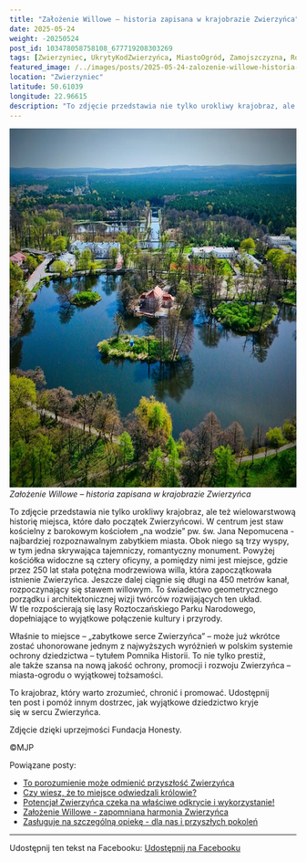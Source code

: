 ```yaml
---
title: "Założenie Willowe – historia zapisana w krajobrazie Zwierzyńca"
date: 2025-05-24
weight: -20250524
post_id: 103478058758108_677719208303269
tags: [Zwierzyniec, UkrytyKodZwierzyńca, MiastoOgród, Zamojszczyzna, Roztocze, Lubelskie, villarestituta, turystyka, dziedzictwo, zabytki, krajobrazy, TajemnicePrzeszłości, PodróżeWczasie, MagiczneMiejsce, KościółNaWodzie, RomantycznyZwierzyniec, RoztoczańskiParkNarodowy, RPN]
featured_image: /../images/posts/2025-05-24-zalozenie-willowe-historia-zapisana-w-krajobrazie.jpg
location: "Zwierzyniec"
latitude: 50.61039
longitude: 22.96615
description: "To zdjęcie przedstawia nie tylko urokliwy krajobraz, ale też wielowarstwową historię miejsca, które dało początek Zwierzyńcowi. W centrum jest staw ko..."
---
```


![Założenie Willowe – historia zapisana w krajobrazie Zwierzyńca](/images/posts/2025-05-24-zalozenie-willowe-historia-zapisana-w-krajobrazie.jpg)
*Założenie Willowe – historia zapisana w krajobrazie Zwierzyńca*

To zdjęcie przedstawia nie tylko urokliwy krajobraz, ale też wielowarstwową historię miejsca, które dało początek Zwierzyńcowi.
W centrum jest staw kościelny z barokowym kościołem „na wodzie” pw. św. Jana Nepomucena - najbardziej rozpoznawalnym zabytkiem miasta. Obok niego są trzy wyspy, w tym jedna skrywająca tajemniczy, romantyczny monument.
Powyżej kościółka widoczne są cztery oficyny, a pomiędzy nimi jest miejsce, gdzie przez 250 lat stała potężna modrzewiowa willa, która zapoczątkowała istnienie Zwierzyńca.
Jeszcze dalej ciągnie się długi na 450 metrów kanał, rozpoczynający się stawem willowym. To świadectwo geometrycznego porządku i architektonicznej wizji twórców rozwijających ten układ.
W tle rozpościerają się lasy Roztoczańskiego Parku Narodowego, dopełniające to wyjątkowe połączenie kultury i przyrody.

Właśnie to miejsce – „zabytkowe serce Zwierzyńca” – może już wkrótce zostać uhonorowane jednym z najwyższych wyróżnień w polskim systemie ochrony dziedzictwa – tytułem Pomnika Historii. To nie tylko prestiż, ale także szansa na nową jakość ochrony, promocji i rozwoju Zwierzyńca – miasta-ogrodu o wyjątkowej tożsamości.

To krajobraz, który warto zrozumieć, chronić i promować.
Udostępnij ten post i pomóż innym dostrzec, jak wyjątkowe dziedzictwo kryje się w sercu Zwierzyńca.

Zdjęcie dzięki uprzejmości Fundacja Honesty.



©MJP

Powiązane posty:
- [To porozumienie może odmienić przyszłość Zwierzyńca](/posts/to-porozumienie-moze-odmienic-przyszlosc)
- [Czy wiesz, że to miejsce odwiedzali królowie?](/posts/czy-wiesz-ze-to-miejsce-odwiedzali-krolowie)
- [Potencjał Zwierzyńca czeka na właściwe odkrycie i wykorzystanie!](/posts/potencjal-zwierzynca-czeka-na-wlasciwe-odkrycie-i)
- [Założenie Willowe - zapomniana harmonia Zwierzyńca](/posts/zalozenie-willowe-zapomniana-harmonia-zwierzynca)
- [Zasługuje na szczególną opiekę - dla nas i przyszłych pokoleń](/posts/zasluguje-na-szczegolna-opieke-dla-nas-i)


---

Udostępnij ten tekst na Facebooku:
[Udostępnij na Facebooku](https://www.facebook.com/sharer/sharer.php?u=https://stowarzyszeniewachniewskiej.pl/posts/zalozenie-willowe-historia-zapisana-w-krajobrazie)

<script type="application/ld+json">
{
  "@context": "https://schema.org",
  "@type": "BlogPosting",
  "headline": "Założenie Willowe – historia zapisana w krajobrazie Zwierzyńca",
  "datePublished": "2025-05-24",
  "dateModified": "2025-05-24",
  "author": {
    "@type": "Person",
    "name": "Michał Jan Patyk"
  },
  "publisher": {
    "@type": "Organization",
    "name": "Stowarzyszenie im. Aleksandry Wachniewskiej",
    "logo": {
      "@type": "ImageObject",
      "url": "https://stowarzyszeniewachniewskiej.pl/images/logo/logo.svg"
    }
  },
  "mainEntityOfPage": {
    "@type": "WebPage",
    "@id": "https://stowarzyszeniewachniewskiej.pl/posts/zalozenie-willowe-historia-zapisana-w-krajobrazie"
  },
  "image": {
    "@type": "ImageObject",
    "url": "https://stowarzyszeniewachniewskiej.pl/images/posts/2025-05-24-zalozenie-willowe-historia-zapisana-w-krajobrazie.jpg"
  },
  "articleSection": "Dziedzictwo Kulturowe i Zabytki",
  "keywords": "Zwierzyniec, UkrytyKodZwierzyńca, MiastoOgród, Zamojszczyzna, Roztocze, Lubelskie, villarestituta, turystyka, dziedzictwo, zabytki, krajobrazy, TajemnicePrzeszłości, PodróżeWczasie, MagiczneMiejsce, KościółNaWodzie, RomantycznyZwierzyniec, RoztoczańskiParkNarodowy, RPN",
  "wordCount": 184,
  "articleBody": "To zdjęcie przedstawia nie tylko urokliwy krajobraz, ale też wielowarstwową historię miejsca, które dało początek Zwierzyńcowi.\nW centrum jest staw kościelny z barokowym kościołem „na wodzie” pw. św. Jana Nepomucena - najbardziej rozpoznawalnym zabytkiem miasta. Obok niego są trzy wyspy, w tym jedna skrywająca tajemniczy, romantyczny monument.\nPowyżej kościółka widoczne są cztery oficyny, a pomiędzy nimi jest miejsce, gdzie przez 250 lat stała potężna modrzewiowa willa, która zapoczątkowała istnienie Zwierzyńca.\nJeszcze dalej ciągnie się długi na 450 metrów kanał, rozpoczynający się stawem willowym. To świadectwo geometrycznego porządku i architektonicznej wizji twórców rozwijających ten układ.\nW tle rozpościerają się lasy Roztoczańskiego Parku Narodowego, dopełniające to wyjątkowe połączenie kultury i przyrody.\n\nWłaśnie to miejsce – „zabytkowe serce Zwierzyńca” – może już wkrótce zostać uhonorowane jednym z najwyższych wyróżnień w polskim systemie ochrony dziedzictwa – tytułem Pomnika Historii. To nie tylko prestiż, ale także szansa na nową jakość ochrony, promocji i rozwoju Zwierzyńca – miasta-ogrodu o wyjątkowej tożsamości.\n\nTo krajobraz, który warto zrozumieć, chronić i promować.\nUdostępnij ten post i pomóż innym dostrzec, jak wyjątkowe dziedzictwo kryje się w sercu Zwierzyńca.\n\nZdjęcie dzięki uprzejmości Fundacja Honesty.\n\n                 \n\n©MJP",
  "description": "Odkryj piękno Zwierzyńca i jego zabytki.",
  "copyrightHolder": {
    "@type": "Person",
    "name": "Michał Jan Patyk"
  }
}
</script>
<script type="application/ld+json">
{
  "@context": "https://schema.org",
  "@type": "BreadcrumbList",
  "itemListElement": [
    {
      "@type": "ListItem",
      "position": 1,
      "name": "Home",
      "item": "https://stowarzyszeniewachniewskiej.pl"
    },
    {
      "@type": "ListItem",
      "position": 2,
      "name": "posts",
      "item": "https://stowarzyszeniewachniewskiej.pl/posts"
    },
    {
      "@type": "ListItem",
      "position": 3,
      "name": "Założenie Willowe – historia zapisana w krajobrazie Zwierzyńca",
      "item": "https://stowarzyszeniewachniewskiej.pl/posts/zalozenie-willowe-historia-zapisana-w-krajobrazie"
    }
  ]
}
</script>
